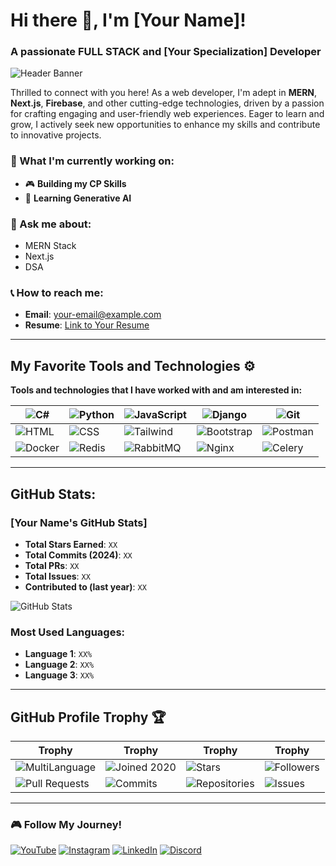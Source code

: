 # Hi there 👋, I'm [Your Name]!

### A passionate FULL STACK and [Your Specialization] Developer

![Header Banner](path-to-your-header-image)

Thrilled to connect with you here! As a web developer, I'm adept in **MERN**, **Next.js**, **Firebase**, and other cutting-edge technologies, driven by a passion for crafting engaging and user-friendly web experiences. Eager to learn and grow, I actively seek new opportunities to enhance my skills and contribute to innovative projects.

### 🎯 What I'm currently working on:

- 🎮 **Building my CP Skills**
- 🌿 **Learning Generative AI**

### 🔧 Ask me about:

- MERN Stack
- Next.js
- DSA

### 📞 How to reach me:

- **Email**: [your-email@example.com](mailto:your-email@example.com)
- **Resume**: [Link to Your Resume](#)

---

## My Favorite Tools and Technologies ⚙️

**Tools and technologies that I have worked with and am interested in:**

| ![C#](path-to-csharp-icon) | ![Python](path-to-python-icon) | ![JavaScript](path-to-javascript-icon) | ![Django](path-to-django-icon) | ![Git](path-to-git-icon) |
|---|---|---|---|---|
| ![HTML](path-to-html-icon) | ![CSS](path-to-css-icon) | ![Tailwind](path-to-tailwind-icon) | ![Bootstrap](path-to-bootstrap-icon) | ![Postman](path-to-postman-icon) |
| ![Docker](path-to-docker-icon) | ![Redis](path-to-redis-icon) | ![RabbitMQ](path-to-rabbitmq-icon) | ![Nginx](path-to-nginx-icon) | ![Celery](path-to-celery-icon) |

---

## GitHub Stats:

### [Your Name's GitHub Stats]

- **Total Stars Earned**: `XX`
- **Total Commits (2024)**: `XX`
- **Total PRs**: `XX`
- **Total Issues**: `XX`
- **Contributed to (last year)**: `XX`

![GitHub Stats](path-to-github-stats-image)

### Most Used Languages:

- **Language 1**: `XX%`
- **Language 2**: `XX%`
- **Language 3**: `XX%`

---

## GitHub Profile Trophy 🏆

| Trophy | Trophy | Trophy | Trophy |
|---|---|---|---|
| ![MultiLanguage](path-to-trophy-1) | ![Joined 2020](path-to-trophy-2) | ![Stars](path-to-trophy-3) | ![Followers](path-to-trophy-4) |
| ![Pull Requests](path-to-trophy-5) | ![Commits](path-to-trophy-6) | ![Repositories](path-to-trophy-7) | ![Issues](path-to-trophy-8) |

---

### 🎮 Follow My Journey!

[![YouTube](path-to-youtube-icon)](https://youtube.com/yourchannel) [![Instagram](path-to-instagram-icon)](https://instagram.com/yourhandle) [![LinkedIn](path-to-linkedin-icon)](https://linkedin.com/in/yourprofile) [![Discord](path-to-discord-icon)](https://discord.gg/yourinvite)
